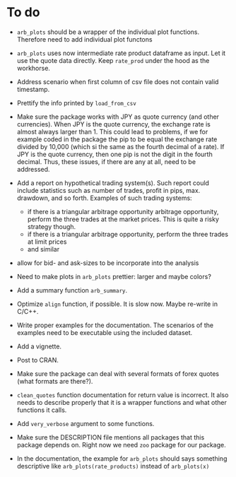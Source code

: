 # To do

- `arb_plots` should be a wrapper of the individual plot functions. Therefore need to add individual plot functons

- `arb_plots` uses now intermediate rate product dataframe as input. Let it use the quote data directly. Keep `rate_prod` under the hood as the workhorse.

- Address scenario when first column of csv file does not contain valid timestamp.

- Prettify the info printed by `load_from_csv`

- Make sure the package works with JPY as quote currency (and other currencies).
When JPY is the quote currency, the exchange rate is almost always larger than 1.
This could lead to problems, if we for example coded in the package the pip to be equal
the exchange rate divided by 10,000 (which si the same as the fourth decimal of a rate). 
If JPY is the quote currency, then one pip is not the digit in the fourth decimal.
Thus, these issues, if there are any at all, need to be addressed.

- Add a report on hypothetical trading system(s). Such report could include statistics
such as number of trades, profit in pips, max. drawdown, and so forth. Examples
of such trading systems:
    - if there is a triangular arbitrage opportunity arbitrage opportunity, perform the three trades
at the market prices. This is quite a risky strategy though.
    - if there is a triangular arbitrage opportunity, perform the three trades at limit prices
    - and similar

- allow for bid- and ask-sizes to be incorporate into the analysis

- Need to make plots in `arb_plots` prettier: larger and maybe colors?

- Add a summary function `arb_summary`.

- Optimize `align` function, if possible. It is slow now. Maybe re-write in C/C++.

- Write proper examples for the documentation. The scenarios of the examples need to be
executable using the included dataset.

- Add a vignette.

- Post to CRAN.

- Make sure the package can deal with several formats of forex quotes (what formats are there?).

- `clean_quotes` function documentation for return value is incorrect. It also needs
to describe properly that it is a wrapper functions and what other functions it calls.

- Add `very_verbose` argument to some functions.

- Make sure the DESCRIPTION file mentions all packages that this package depends on. 
Right now we need `zoo` package for our package.

- In the documentation, the example for `arb_plots` should says something descriptive
like `arb_plots(rate_products)` instead of `arb_plots(x)`

